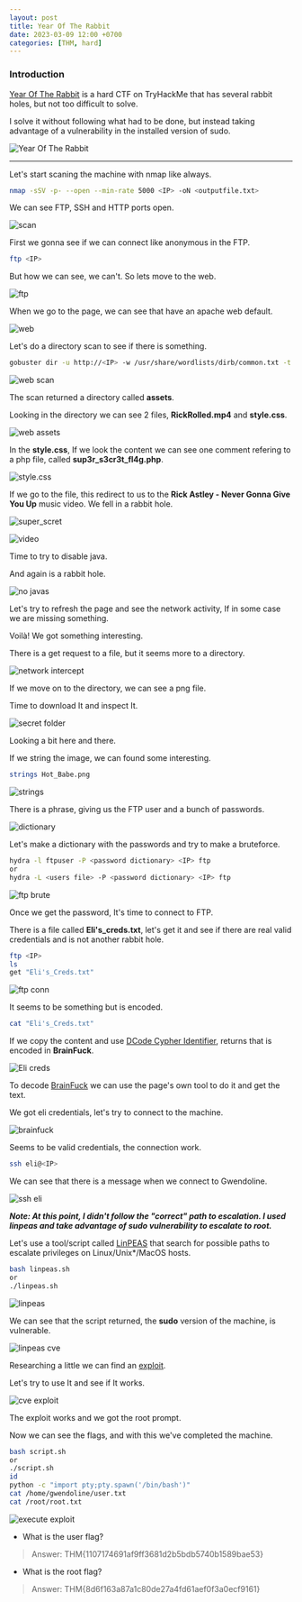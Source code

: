 ```yaml
---
layout: post
title: Year Of The Rabbit
date: 2023-03-09 12:00 +0700
categories: [THM, hard]
---
```


### Introduction

[Year Of The Rabbit] is a hard CTF on TryHackMe that has several rabbit holes, but not too difficult to solve.

I solve it without following what had to be done, but instead taking advantage of a vulnerability in the installed version of sudo.

![Year Of The Rabbit](https://tryhackme-images.s3.amazonaws.com/room-icons/c062ef0e0b4f70e51a2dafc5fc2bca0e.jpeg)

---

Let's start scaning the machine with nmap like always.

```sh
nmap -sSV -p- --open --min-rate 5000 <IP> -oN <outputfile.txt>
```

We can see FTP, SSH and HTTP ports open.

![scan](/images/THM/yorabbit/Captura.PNG)

First we gonna see if we can connect like anonymous in the FTP.

```sh
ftp <IP>
```

But how we can see, we can't. So lets move to the web.

![ftp](/images/THM/yorabbit/Captura1.PNG)

When we go to the page, we can see that have an apache web default.

![web](/images/THM/yorabbit/Captura2.PNG)

Let's do a directory scan to see if there is something.

```sh
gobuster dir -u http://<IP> -w /usr/share/wordlists/dirb/common.txt -t 40 -q -x html,php,txt
```

![web scan](/images/THM/yorabbit/Captura3.PNG)

The scan returned a directory called **assets**.

Looking in the directory we can see 2 files, **RickRolled.mp4** and **style.css**.

![web assets](/images/THM/yorabbit/Captura4.PNG)

In the **style.css**, If we look the content we can see one comment refering to a php file, called **sup3r_s3cr3t_fl4g.php**.

![style.css](/images/THM/yorabbit/Captura5.PNG)

If we go to the file, this redirect to us to the **Rick Astley - Never Gonna Give You Up** music video.
We fell in a rabbit hole.

![super_scret](/images/THM/yorabbit/Captura6.PNG)

![video](/images/THM/yorabbit/Captura7.PNG)

Time to try to disable java.

And again is a rabbit hole.

![no javas](/images/THM/yorabbit/Captura8.PNG)

Let's try to refresh the page and see the network activity, If in some case we are missing something.

Voilà! We got something interesting.

There is a get request to a file, but it seems more to a directory.

![network intercept](/images/THM/yorabbit/Captura9.PNG)

If we move on to the directory, we can see a png file.

Time to download It and inspect It.

![secret folder](/images/THM/yorabbit/Captura10.PNG)

Looking a bit here and there.

If we string the image, we can found some interesting.

```sh
strings Hot_Babe.png
```

![strings](/images/THM/yorabbit/Captura11.PNG)

There is a phrase, giving us the FTP user and a bunch of passwords.

![dictionary](/images/THM/yorabbit/Captura12.PNG)

Let's make a dictionary with the passwords and try to make a bruteforce.

```sh
hydra -l ftpuser -P <password dictionary> <IP> ftp
or
hydra -L <users file> -P <password dictionary> <IP> ftp
```

![ftp brute](/images/THM/yorabbit/Captura13.PNG)

Once we get the password, It's time to connect to FTP.

There is a file called **Eli's_creds.txt**, let's get it and see if there are real valid credentials and is not another rabbit hole.

```sh
ftp <IP>
ls
get "Eli's_Creds.txt"
```

![ftp conn](/images/THM/yorabbit/Captura14.PNG)

It seems to be something but is encoded.

```sh
cat "Eli's_Creds.txt"
```

If we copy the content and use [DCode Cypher Identifier], returns that is encoded in **BrainFuck**.

![Eli creds](/images/THM/yorabbit/Captura15.PNG)

To decode [BrainFuck] we can use the page's own tool to do it and get the text.

We got eli credentials, let's try to connect to the machine.

![brainfuck](/images/THM/yorabbit/Captura16.PNG)

Seems to be valid credentials, the connection work.

```sh
ssh eli@<IP>
```

We can see that there is a message when we connect to Gwendoline.

![ssh eli](/images/THM/yorabbit/Captura17.PNG)

***Note: At this point, I didn't follow the "correct" path to escalation. I used linpeas and take advantage of sudo vulnerability to escalate to root.***

Let's use a tool/script called [LinPEAS] that search for possible paths to escalate privileges on Linux/Unix*/MacOS hosts.

```sh
bash linpeas.sh
or
./linpeas.sh
```

![linpeas](/images/THM/yorabbit/Captura18.PNG)

We can see that the script returned, the **sudo** version of the machine, is vulnerable.

![linpeas cve](/images/THM/yorabbit/Captura19.PNG)

Researching a little we can find an [exploit].

Let's try to use It and see if It works.

![cve exploit](/images/THM/yorabbit/Captura20.PNG)

The exploit works and we got the root prompt.

Now we can see the flags, and with this we've completed the machine.

```sh
bash script.sh
or
./script.sh
id
python -c "import pty;pty.spawn('/bin/bash')"
cat /home/gwendoline/user.txt
cat /root/root.txt
```

![execute exploit](/images/THM/yorabbit/Captura21.PNG)

- What is the user flag?
>Answer: THM{1107174691af9ff3681d2b5bdb5740b1589bae53}

- What is the root flag?
>Answer: THM{8d6f163a87a1c80de27a4fd61aef0f3a0ecf9161}


 [Year Of The Rabbit]: https://tryhackme.com/room/yearoftherabbit
 [BrainFuck]:https://www.dcode.fr/brainfuck-language
 [exploit]:https://github.com/hackingyseguridad/CVE-2021-4034/blob/main/CVE-2021-4034.sh
 [dcode cypher identifier]:https://www.dcode.fr/cipher-identifier
 [linpeas]:https://github.com/carlospolop/PEASS-ng
